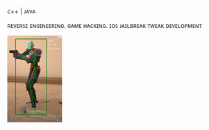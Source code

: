 ᴄ++ | ᴊᴀᴠᴀ

ʀᴇᴠᴇʀꜱᴇ ᴇɴɢɪɴᴇᴇʀɪɴɢ. ɢᴀᴍᴇ ʜᴀᴄᴋɪɴɢ. ɪᴏꜱ ᴊᴀɪʟʙʀᴇᴀᴋ ᴛᴡᴇᴀᴋ ᴅᴇᴠᴇʟᴏᴘᴍᴇɴᴛ

![GAME HACKING](https://raw.githubusercontent.com/lil-skies/lil-skies/main/header.png)
